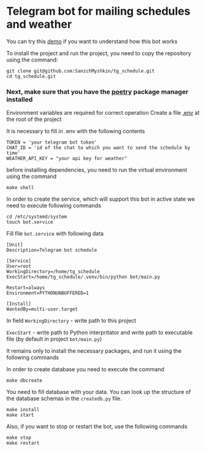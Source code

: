 # Telegram bot for mailing schedules and weather

You can try this [demo](t.me/Schedule_ICTMS_BOT) if you want to understand how this bot works 

To install the project and run the project, you need to copy the repository using the command:
```commandline
git clone git@github.com:SanichMyshkin/tg_schedule.git
cd tg_schedule.git
```



### Next, make sure that you have the [poetry](https://python-poetry.org) package manager installed

Environment variables are required for correct operation
Create a file [.env](https://dev.to/edgar_montano/how-to-setup-env-in-python-4a83) at the root of the project

It is necessary to fill in .env with the following contents
```commandline
TOKEN = 'your telegram bot token'
CHAT_ID = 'id of the chat to which you want to send the schedule by time'
WEATHER_API_KEY = "your api key for weather"
```


before installing dependencies, you need to run the virtual environment using the command

```commandline
make shell
```

In order to create the service, which will support this bot in active state we need to execute following commands

```
cd /etc/systemd/system
touch bot.service
```
Fill file `bot.service` with following data

```
[Unit]
Description=Telegram bot schedule

[Service]
User=root
WorkingDirectory=/home/tg_schedule
ExecStart=/home/tg_schedule/.venv/bin/python bot/main.py

Restart=always
Environment=PYTHONUNBUFFERED=1

[Install]
WantedBy=multi-user.target
```

In field `WorkingDirectory` - write path to this project

`ExecStart` - write path to Python interpritator and write path to executable file (by default in project `bot/main.py`) 

It remains only to install the necessary packages, and run it using the following commands

In order to create database you need to execute the command

```
make dbcreate
```

You need to fill database with your data. You can look up the structure of the database schemas in the `createdb.py` file.


```commandline
make install
make start
```


Also, if you want to stop or restart the bot, use the following commands
```commandline
make stop
make restart
```